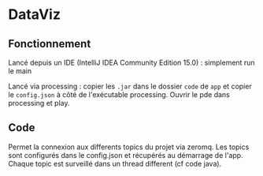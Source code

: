 # DataViz

## Fonctionnement

Lancé depuis un IDE (IntelliJ IDEA Community Edition 15.0) : simplement run le main


Lancé via processing : copier les `.jar` dans le dossier `code` de `app` et copier le `config.json` à côté de l'exécutable
processing. Ouvrir le pde dans processing et play.

## Code

Permet la connexion aux differents topics du projet via zeromq. Les topics sont configurés dans le config.json et récupérés 
au démarrage de l'app. Chaque topic est surveillé dans un thread different (cf code java).

